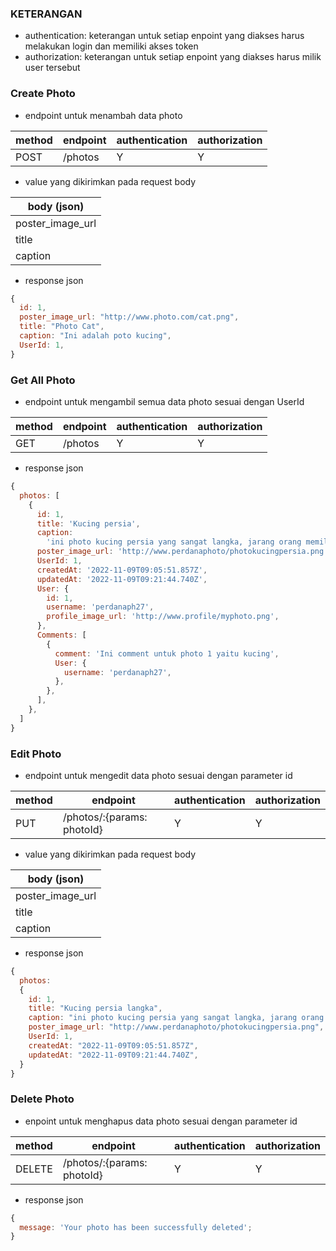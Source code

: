 ### KETERANGAN

- authentication: keterangan untuk setiap enpoint yang diakses harus melakukan login dan memiliki akses token
- authorization: keterangan untuk setiap enpoint yang diakses harus milik user tersebut

### Create Photo

- endpoint untuk menambah data photo

| method | endpoint | authentication | authorization |
| ------ | -------- | -------------- | ------------- |
| POST   | /photos  | Y              | Y             |

- value yang dikirimkan pada request body

| body (json)      |
| ---------------- |
| poster_image_url |
| title            |
| caption          |

- response json

```js
{
  id: 1,
  poster_image_url: "http://www.photo.com/cat.png",
  title: "Photo Cat",
  caption: "Ini adalah poto kucing",
  UserId: 1,
}
```

### Get All Photo

- endpoint untuk mengambil semua data photo sesuai dengan UserId

| method | endpoint | authentication | authorization |
| ------ | -------- | -------------- | ------------- |
| GET    | /photos  | Y              | Y             |

- response json

```js
{
  photos: [
    {
      id: 1,
      title: 'Kucing persia',
      caption:
        'ini photo kucing persia yang sangat langka, jarang orang memilikinya',
      poster_image_url: 'http://www.perdanaphoto/photokucingpersia.png',
      UserId: 1,
      createdAt: '2022-11-09T09:05:51.857Z',
      updatedAt: '2022-11-09T09:21:44.740Z',
      User: {
        id: 1,
        username: 'perdanaph27',
        profile_image_url: 'http://www.profile/myphoto.png',
      },
      Comments: [
        {
          comment: 'Ini comment untuk photo 1 yaitu kucing',
          User: {
            username: 'perdanaph27',
          },
        },
      ],
    },
  ]
}
```

### Edit Photo

- endpoint untuk mengedit data photo sesuai dengan parameter id

| method | endpoint                   | authentication | authorization |
| ------ | -------------------------- | -------------- | ------------- |
| PUT    | /photos/:{params: photoId} | Y              | Y             |

- value yang dikirimkan pada request body

| body (json)      |
| ---------------- |
| poster_image_url |
| title            |
| caption          |

- response json

```js
{
  photos:
  {
    id: 1,
    title: "Kucing persia langka",
    caption: "ini photo kucing persia yang sangat langka, jarang orang memilikinya",
    poster_image_url: "http://www.perdanaphoto/photokucingpersia.png",
    UserId: 1,
    createdAt: "2022-11-09T09:05:51.857Z",
    updatedAt: "2022-11-09T09:21:44.740Z",
  }
}
```

### Delete Photo

- enpoint untuk menghapus data photo sesuai dengan parameter id

| method | endpoint                   | authentication | authorization |
| ------ | -------------------------- | -------------- | ------------- |
| DELETE | /photos/:{params: photoId} | Y              | Y             |

- response json

```js
{
  message: 'Your photo has been successfully deleted';
}
```
